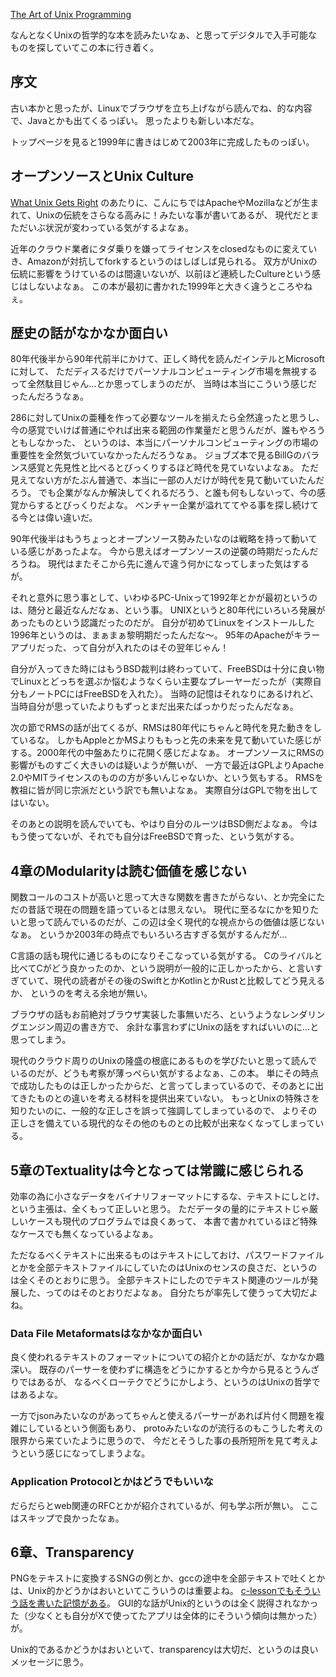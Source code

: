 [The Art of Unix Programming](http://www.catb.org/~esr/writings/taoup/html/)

なんとなくUnixの哲学的な本を読みたいなぁ、と思ってデジタルで入手可能なものを探していてこの本に行き着く。

## 序文

古い本かと思ったが、Linuxでブラウザを立ち上げながら読んでね、的な内容で、Javaとかも出てくるっぽい。
思ったよりも新しい本だな。

トップページを見ると1999年に書きはじめて2003年に完成したものっぽい。

## オープンソースとUnix Culture

[What Unix Gets Right](http://www.catb.org/~esr/writings/taoup/html/ch01s05.html#id2872945) のあたりに、こんにちではApacheやMozillaなどが生まれて、Unixの伝統をさらなる高みに！みたいな事が書いてあるが、
現代だとまただいぶ状況が変わっている気がするよなぁ。

近年のクラウド業者にタダ乗りを嫌ってライセンスをclosedなものに変えていき、Amazonが対抗してforkするというのはしばしば見られる。
双方がUnixの伝統に影響をうけているのは間違いないが、以前ほど連続したCultureという感じはしないよなぁ。
この本が最初に書かれた1999年と大きく違うところやねぇ。

## 歴史の話がなかなか面白い

80年代後半から90年代前半にかけて、正しく時代を読んだインテルとMicrosoftに対して、
ただディスるだけでパーソナルコンピューティング市場を無視するって全然駄目じゃん…とか思ってしまうのだが、
当時は本当にこういう感じだったんだろうなぁ。

286に対してUnixの亜種を作って必要なツールを揃えたら全然違ったと思うし、
今の感覚でいけば普通にやれば出来る範囲の作業量だと思うんだが、誰もやろうともしなかった、
というのは、本当にパーソナルコンピューティングの市場の重要性を全然気づいていなかったんだろうなぁ。
ジョブズ本で見るBillGのバランス感覚と先見性と比べるとびっくりするほど時代を見ていないよなぁ。
ただ見えてない方がたぶん普通で、本当に一部の人だけが時代を見て動いていたんだろう。
でも企業がなんか解決してくれるだろう、と誰も何もしないって、今の感覚からするとびっくりだよな。
ベンチャー企業が溢れててやる事を探し続けてる今とは偉い違いだ。

90年代後半はもうちょっとオープンソース勢みたいなのは戦略を持って動いている感じがあったよな。
今から思えばオープンソースの逆襲の時期だったんだろうね。
現代はまたそこから先に進んで違う何かになってしまった気はするが。

それと意外に思う事として、いわゆるPC-Unixって1992年とかが最初というのは、随分と最近なんだなぁ、という事。
UNIXというと80年代にいろいろ発展があったものという認識だったのだが。
自分が初めてLinuxをインストールした1996年というのは、まぁまぁ黎明期だったんだな〜。
95年のApacheがキラーアプリだった、って自分が入れたのはその翌年じゃん！

自分が入ってきた時にはもうBSD裁判は終わっていて、FreeBSDは十分に良い物でLinuxとどっちを選ぶか悩むようなくらい主要なプレーヤーだったが（実際自分もノートPCにはFreeBSDを入れた）。
当時の記憶はそれなりにあるけれど、当時自分が思っていたよりもずっとまだ出来たばっかりだったんだなぁ。

次の節でRMSの話が出てくるが、RMSは80年代にちゃんと時代を見た動きをしているな。
しかもAppleとかMSよりももっと先の未来を見て動いていた感じがする。2000年代の中盤あたりに花開く感じだよなぁ。
オープンソースにRMSの影響がものすごく大きいのは疑いようが無いが、
一方で最近はGPLよりApache 2.0やMITライセンスのものの方が多いんじゃないか、という気もする。
RMSを教祖に皆が同じ宗派だという訳でも無いよなぁ。
実際自分はGPLで物を出してはいない。

そのあとの説明を読んでいても、やはり自分のルーツはBSD側だよなぁ。
今はもう使ってないが、それでも自分はFreeBSDで育った、という気がする。

## 4章のModularityは読む価値を感じない

関数コールのコストが高いと思って大きな関数を書きたがらない、とか完全にただの昔話で現在の問題を語っているとは思えない。
現代に至るなにかを知りたいと思って読んでいるのだが、この辺は全く現代的な視点からの価値は感じないなぁ。
というか2003年の時点でもいろいろ古すぎる気がするんだが…

C言語の話も現代に通じるものになりそこなっている気がする。
Cのライバルと比べてCがどう良かったのか、という説明が一般的に正しかったから、と言いすぎていて、現代の読者がその後のSwiftとかKotlinとかRustと比較してどう見えるか、
というのを考える余地が無い。

ブラウザの話もお前絶対ブラウザ実装した事無いだろ、というようなレンダリングエンジン周辺の書き方で、
余計な事言わずにUnixの話をすればいいのに…と思ってしまう。

現代のクラウド周りのUnixの隆盛の根底にあるものを学びたいと思って読んでいるのだが、どうも考察が薄っぺらい気がするよなぁ、この本。
単にその時点で成功したものは正しかったからだ、と言ってしまっているので、そのあとに出てきたものとの違いを考える材料を提供出来ていない。
もっとUnixの特殊さを知りたいのに、一般的な正しさを誤って強調してしまっているので、
よりその正しさを備えている現代的なその他のものとの比較が出来なくなってしまっている。

## 5章のTextualityは今となっては常識に感じられる

効率の為に小さなデータをバイナリフォーマットにするな、テキストにしとけ、
という主張は、全くもって正しいと思う。
ただデータの量的にテキストじゃ厳しいケースも現代のプログラムでは良くあって、
本書で書かれているほど特殊なケースでも無くなっているよなぁ。

ただなるべくテキストに出来るものはテキストにしておけ、パスワードファイルとかを全部テキストファイルにしていたのはUnixのセンスの良さだ、というのは全くそのとおりに思う。
全部テキストにしたのでテキスト関連のツールが発展した、ってのはそのとおりだよなぁ。
自分たちが率先して使うって大切だよね。

### Data File Metaformatsはなかなか面白い

良く使われるテキストのフォーマットについての紹介とかの話だが、なかなか趣深い。
既存のパーサーを使わずに構造をどうにかするとか今から見るとうんざりではあるが、
なるべくローテクでどうにかしよう、というのはUnixの哲学ではあるよな。

一方でjsonみたいなのがあってちゃんと使えるパーサーがあれば片付く問題を複雑にしているという側面もあり、
protoみたいなのが流行るのもこうした考えの限界から来ていたように思うので、
今だとそうした事の長所短所を見て考えようという感じになってしまうよな。

### Application Protocolとかはどうでもいいな

だらだらとweb関連のRFCとかが紹介されているが、何も学ぶ所が無い。
ここはスキップで良かったなぁ。

## 6章、Transparency

PNGをテキストに変換するSNGの例とか、gccの途中を全部テキストで吐くとかは、Unix的かどうかはおいといてこういうのは重要よね。
[c-lessonでもそういう話を書いた記憶がある](https://karino2.github.io/c-lesson/arm_asm.html)。
GUI的な話がUnix的というのは全く説得されなかった（少なくとも自分がXで使ってたアプリは全体的にそういう傾向は無かった）が。

Unix的であるかどうかはおいといて、transparencyは大切だ、というのは良いメッセージに思う。